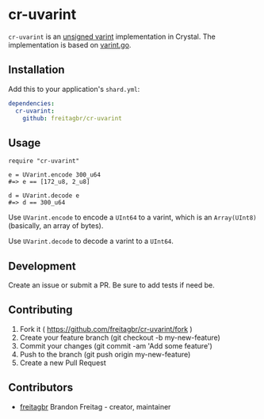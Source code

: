 # cr-uvarint

`cr-uvarint` is an
[unsigned varint](https://github.com/multiformats/unsigned-varint)
implementation in Crystal. The implementation is based on
[varint.go](https://golang.org/src/encoding/binary/varint.go).

## Installation

Add this to your application's `shard.yml`:

```yaml
dependencies:
  cr-uvarint:
    github: freitagbr/cr-uvarint
```

## Usage

```crystal
require "cr-uvarint"

e = UVarint.encode 300_u64
#=> e == [172_u8, 2_u8]

d = UVarint.decode e
#=> d == 300_u64
```

Use `UVarint.encode` to encode a `UInt64` to a varint, which is an
`Array(UInt8)` (basically, an array of bytes).

Use `UVarint.decode` to decode a varint to a `UInt64`.

## Development

Create an issue or submit a PR. Be sure to add tests if need be.

## Contributing

1. Fork it ( https://github.com/freitagbr/cr-uvarint/fork )
2. Create your feature branch (git checkout -b my-new-feature)
3. Commit your changes (git commit -am 'Add some feature')
4. Push to the branch (git push origin my-new-feature)
5. Create a new Pull Request

## Contributors

- [freitagbr](https://github.com/freitagbr) Brandon Freitag - creator, maintainer
